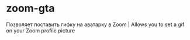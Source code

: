 # zoom-gta
Позволяет поставить гифку на аватарку в Zoom | Allows you to set a gif on your Zoom profile picture 
